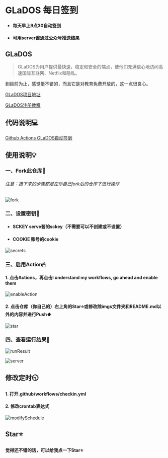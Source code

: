 # GLaDOS 每日签到

* #### 每天早上9点30自动签到
* #### 可用server酱通过公众号推送结果

## GLaDOS
>GLaDOS为用户提供最快速，稳定和安全的端点，使他们充满信心地访问高速国际互联网、Netflix和隐私。

到目前为止，感觉挺不错的，而且它是对教育免费开放的，这一点很良心。

[GLaDOS项目地址](https://github.com/glados-network/GLaDOS)

[GLaDOS注册教程](https://blog.csdn.net/qq_38523017/article/details/109854128)

## 代码说明💻
[Github Actions GLaDOS自动签到](https://blog.csdn.net/qq_38523017/article/details/109855848)

## 使用说明💡

### 一、Fork此仓库🍴
###### 注意：接下来的步骤都是在你自己fork后的仓库下进行操作

![fork](imgs/fork.jpg)

### 二、设置密钥🔑
* #### SCKEY serve酱的sckey（不需要可以不创建或不设置）

* #### COOKIE 账号的cookie

![secrets](imgs/secrets.png)

### 三、启用Action🖱
#### 1. 点击Actions，再点击I understand my workflows, go ahead and enable them

![enableAction](imgs/enableAction.png)

#### 2. 点击仓库（你自己的）右上角的Star⭐或修改除imgs文件夹和README.md以外的内容并进行Push⬆

![star](imgs/star.jpg)

### 四、查看运行结果🔎

![runResult](imgs/runResult.png)

![server](imgs/server.jpg)

## 修改定时🕤
#### 1. 打开.github/workflows/checkin.yml
#### 2. 修改crontab表达式
![modifySchedule](imgs/modifySchedule.png)


## Star⭐
#### 觉得还不错的话，可以给我点一下Star⭐



